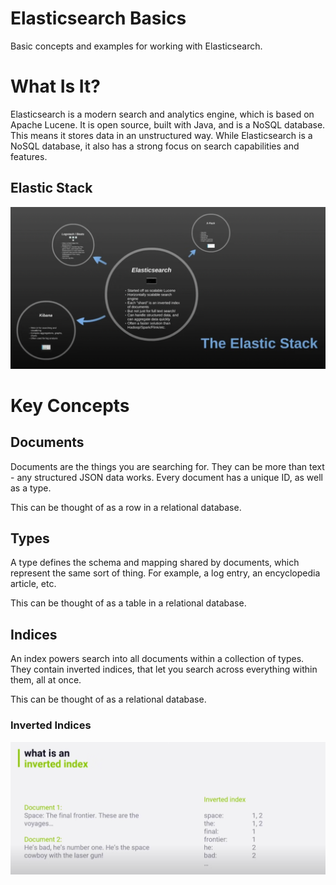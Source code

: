 # Elasticsearch Basics

Basic concepts and examples for working with Elasticsearch.

# What Is It?

Elasticsearch is a modern search and analytics engine, which is based on Apache Lucene. It is open source, built with Java, and is a NoSQL database. This means it stores data in an unstructured way. While Elasticsearch is a NoSQL database, it also has a strong focus on search capabilities and features.

## Elastic Stack

![Elastic Stack](images/elastic-stack.png)

# Key Concepts

## Documents

Documents are the things you are searching for. They can be more than text - any structured JSON data works. Every document has a unique ID, as well as a type.

This can be thought of as a row in a relational database.

## Types

A type defines the schema and mapping shared by documents, which represent the same sort of thing. For example, a log entry, an encyclopedia article, etc.

This can be thought of as a table in a relational database.

## Indices

An index powers search into all documents within a collection of types. They contain inverted indices, that let you search across everything within them, all at once.

This can be thought of as a relational database.

### Inverted Indices

![Inverted Indices](images/inverted-indices.png)
